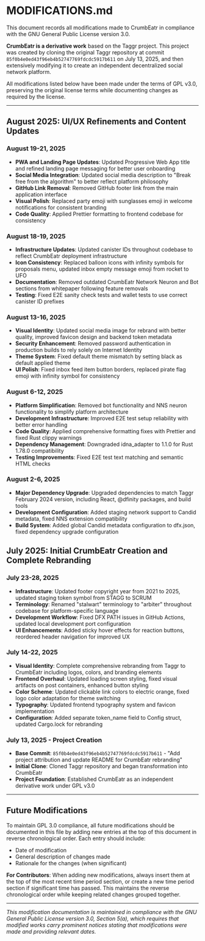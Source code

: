 # MODIFICATIONS.md

This document records all modifications made to CrumbEatr in compliance with the GNU General Public License version 3.0.

**CrumbEatr is a derivative work** based on the Taggr project. This project was created by cloning the original Taggr repository at commit `85f0b4e0ed43f96eb4b52747769fdcdc5917b611` on July 13, 2025, and then extensively modifying it to create an independent decentralized social network platform.

All modifications listed below have been made under the terms of GPL v3.0, preserving the original license terms while documenting changes as required by the license.

---

## August 2025: UI/UX Refinements and Content Updates

### August 19-21, 2025
- **PWA and Landing Page Updates**: Updated Progressive Web App title and refined landing page messaging for better user onboarding
- **Social Media Integration**: Updated social media description to "Break free from the algorithm" to better reflect platform philosophy
- **GitHub Link Removal**: Removed GitHub footer link from the main application interface
- **Visual Polish**: Replaced party emoji with sunglasses emoji in welcome notifications for consistent branding
- **Code Quality**: Applied Prettier formatting to frontend codebase for consistency

### August 18-19, 2025  
- **Infrastructure Updates**: Updated canister IDs throughout codebase to reflect CrumbEatr deployment infrastructure
- **Icon Consistency**: Replaced balloon icons with infinity symbols for proposals menu, updated inbox empty message emoji from rocket to UFO
- **Documentation**: Removed outdated CrumbEatr Network Neuron and Bot sections from whitepaper following feature removals
- **Testing**: Fixed E2E sanity check tests and wallet tests to use correct canister ID prefixes

### August 13-16, 2025
- **Visual Identity**: Updated social media image for rebrand with better quality, improved favicon design and backend token metadata
- **Security Enhancement**: Removed password authentication in production builds to rely solely on Internet Identity
- **Theme System**: Fixed default theme mismatch by setting black as default applied theme
- **UI Polish**: Fixed inbox feed item button borders, replaced pirate flag emoji with infinity symbol for consistency

### August 6-12, 2025
- **Platform Simplification**: Removed bot functionality and NNS neuron functionality to simplify platform architecture
- **Development Infrastructure**: Improved E2E test setup reliability with better error handling
- **Code Quality**: Applied comprehensive formatting fixes with Prettier and fixed Rust clippy warnings
- **Dependency Management**: Downgraded idna_adapter to 1.1.0 for Rust 1.78.0 compatibility
- **Testing Improvements**: Fixed E2E test text matching and semantic HTML checks

### August 2-6, 2025
- **Major Dependency Upgrade**: Upgraded dependencies to match Taggr February 2024 version, including React, @dfinity packages, and build tools
- **Development Configuration**: Added staging network support to Candid metadata, fixed NNS extension compatibility
- **Build System**: Added global Candid metadata configuration to dfx.json, fixed dependency upgrade configuration

## July 2025: Initial CrumbEatr Creation and Complete Rebranding

### July 23-28, 2025
- **Infrastructure**: Updated footer copyright year from 2021 to 2025, updated staging token symbol from STAGG to SCRUM  
- **Terminology**: Renamed "stalwart" terminology to "arbiter" throughout codebase for platform-specific language
- **Development Workflow**: Fixed DFX PATH issues in GitHub Actions, updated local development port configuration
- **UI Enhancements**: Added sticky hover effects for reaction buttons, reordered header navigation for improved UX

### July 14-22, 2025
- **Visual Identity**: Complete comprehensive rebranding from Taggr to CrumbEatr including logos, colors, and branding elements
- **Frontend Overhaul**: Updated loading screen styling, fixed visual artifacts on post containers, enhanced button styling
- **Color Scheme**: Updated clickable link colors to electric orange, fixed logo color adaptation for theme switching
- **Typography**: Updated frontend typography system and favicon implementation
- **Configuration**: Added separate token_name field to Config struct, updated Cargo.lock for rebranding

### July 13, 2025 - Project Creation
- **Base Commit**: `85f0b4e0ed43f96eb4b52747769fdcdc5917b611` - "Add project attribution and update README for CrumbEatr rebranding"
- **Initial Clone**: Cloned Taggr repository and began transformation into CrumbEatr
- **Project Foundation**: Established CrumbEatr as an independent derivative work under GPL v3.0

---

## Future Modifications

To maintain GPL 3.0 compliance, all future modifications should be documented in this file by adding new entries at the top of this document in reverse chronological order. Each entry should include:

- Date of modification
- General description of changes made
- Rationale for the changes (when significant)

**For Contributors**: When adding new modifications, always insert them at the top of the most recent time period section, or create a new time period section if significant time has passed. This maintains the reverse chronological order while keeping related changes grouped together.

---

*This modification documentation is maintained in compliance with the GNU General Public License version 3.0, Section 5(a), which requires that modified works carry prominent notices stating that modifications were made and providing relevant dates.*